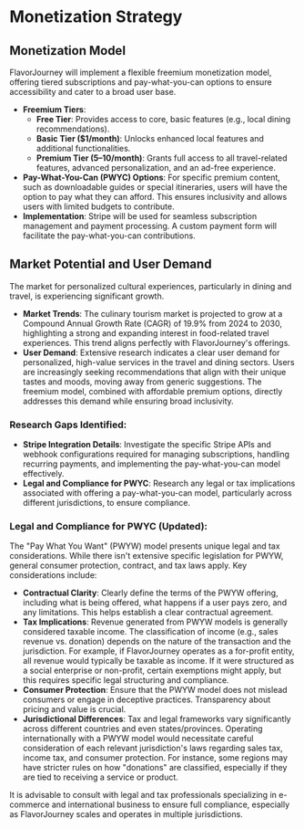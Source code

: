 # Monetization Strategy

## Monetization Model

FlavorJourney will implement a flexible freemium monetization model, offering tiered subscriptions and pay-what-you-can options to ensure accessibility and cater to a broad user base.

- **Freemium Tiers**:
  - **Free Tier**: Provides access to core, basic features (e.g., local dining recommendations).
  - **Basic Tier ($1/month)**: Unlocks enhanced local features and additional functionalities.
  - **Premium Tier ($5–$10/month)**: Grants full access to all travel-related features, advanced personalization, and an ad-free experience.
- **Pay-What-You-Can (PWYC) Options**: For specific premium content, such as downloadable guides or special itineraries, users will have the option to pay what they can afford. This ensures inclusivity and allows users with limited budgets to contribute.
- **Implementation**: Stripe will be used for seamless subscription management and payment processing. A custom payment form will facilitate the pay-what-you-can contributions.

## Market Potential and User Demand

The market for personalized cultural experiences, particularly in dining and travel, is experiencing significant growth.

- **Market Trends**: The culinary tourism market is projected to grow at a Compound Annual Growth Rate (CAGR) of 19.9% from 2024 to 2030, highlighting a strong and expanding interest in food-related travel experiences. This trend aligns perfectly with FlavorJourney's offerings.
- **User Demand**: Extensive research indicates a clear user demand for personalized, high-value services in the travel and dining sectors. Users are increasingly seeking recommendations that align with their unique tastes and moods, moving away from generic suggestions. The freemium model, combined with affordable premium options, directly addresses this demand while ensuring broad inclusivity.

### Research Gaps Identified:

- **Stripe Integration Details**: Investigate the specific Stripe APIs and webhook configurations required for managing subscriptions, handling recurring payments, and implementing the pay-what-you-can model effectively.
- **Legal and Compliance for PWYC**: Research any legal or tax implications associated with offering a pay-what-you-can model, particularly across different jurisdictions, to ensure compliance.

### Legal and Compliance for PWYC (Updated):

The "Pay What You Want" (PWYW) model presents unique legal and tax considerations. While there isn't extensive specific legislation for PWYW, general consumer protection, contract, and tax laws apply. Key considerations include:

-   **Contractual Clarity**: Clearly define the terms of the PWYW offering, including what is being offered, what happens if a user pays zero, and any limitations. This helps establish a clear contractual agreement.
-   **Tax Implications**: Revenue generated from PWYW models is generally considered taxable income. The classification of income (e.g., sales revenue vs. donation) depends on the nature of the transaction and the jurisdiction. For example, if FlavorJourney operates as a for-profit entity, all revenue would typically be taxable as income. If it were structured as a social enterprise or non-profit, certain exemptions might apply, but this requires specific legal structuring and compliance.
-   **Consumer Protection**: Ensure that the PWYW model does not mislead consumers or engage in deceptive practices. Transparency about pricing and value is crucial.
-   **Jurisdictional Differences**: Tax and legal frameworks vary significantly across different countries and even states/provinces. Operating internationally with a PWYW model would necessitate careful consideration of each relevant jurisdiction's laws regarding sales tax, income tax, and consumer protection. For instance, some regions may have stricter rules on how "donations" are classified, especially if they are tied to receiving a service or product.

It is advisable to consult with legal and tax professionals specializing in e-commerce and international business to ensure full compliance, especially as FlavorJourney scales and operates in multiple jurisdictions.
